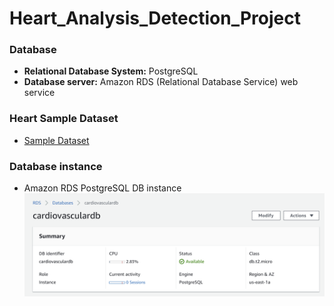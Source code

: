 # Heart_Analysis_Detection_Project
### Database
- **Relational Database System:** PostgreSQL
- **Database server:** Amazon RDS (Relational Database Service) web service

### Heart Sample Dataset 
- [Sample Dataset](https://github.com/pasmi369/Heart_Analysis_Detection_Project/blob/heart_database/sample.csv)

### Database instance
- Amazon RDS PostgreSQL DB instance ![alt tag](https://github.com/pasmi369/Heart_Analysis_Detection_Project/blob/heart_database/DBInstance.PNG)
